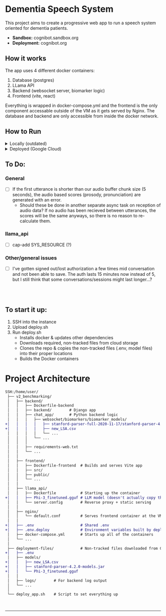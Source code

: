 # Dementia Speech System

This project aims to create a progressive web app to run a speech system oriented for dementia patients. 
* <b>Sandbox:</b> cognibot.sandbox.org
* <b>Deployment:</b> cognibot.org

## How it works
The app uses 4 different docker containers:
1) Database (postgres)
2) LLama API
3) Backend  (websocket server, biomarker logic)
4) Frontend (vite, react) 

Everything is wrapped in docker-compose.yml and the frontend is the only component accessable outside of the VM as it gets served by Nginx. The database and backend are only accessible from inside the docker network.



## How to Run

<details closed> <summary>Locally (outdated)</summary>
<br>
1. Ensure your machine has the requirements installed
2. Clone the repo using this terminal command: git clone https://github.com/softwareJengineer/chat_app_v2
3. Open Docker Desktop

In the backend directory:
4. Build the docker container using this command: docker-compose up --build
5. To start the docker container simply run: docker-compose up
6. To shut down the container simply run: docker-compose down

In the frontend directory:
7. Run the command: npm run dev
8. The web app can be accessed through localhost:5173 in your browser

REQUIREMENTS
1. Node.js
3. Python3
4. Java 22
5. new_LSA.csv
6. stanford-parser models file
7. Phi-3_finetuned.gguf
</details>

<details closed> <summary>Deployed (Google Cloud)</summary>
<br>

1. SSH into the cloud instance
2. Upload ```deploy_app.sh``` (untracked file)
3. Run ```deploy_app.sh```
    * More info on how this works: https://github.com/amurphy99/chat_app_deployment

</details>


## To Do:

### General
- [ ] If the first utterance is shorter than our audio buffer chunk size (5 seconds), the audio based scores (prosody, pronunciation) are generated with an error. 
    - Should these be done in another separate async task on reception of audio data? If no audio has been recieved between utterances, the scores will be the same anyways, so there is no reason to re-calculate them.


### llama_api
- [ ] cap-add SYS_RESOURCE (?)


### Other/general issues
- [ ] I've gotten signed out/lost authorization a few times mid conversation and not been able to save. The auth lasts 15 minutes now instead of 5, but I still think that some conversations/sessions might last longer...?




<br><br>


## To start it up:
1. SSH into the instance
2. Upload deploy.sh
3. Run deploy.sh
    * Installs docker & updates other dependencies
    * Downloads required, non-tracked files from cloud storage
    * Clones the repo & copies the non-tracked files (.env, model files) into their proper locations 
    * Builds the Docker containers



# Project Architecture
```diff
SSH:/home/user/
 ├── v2_benchmarking/
 │   ├── backend/
 │   │   ├── Dockerfile-backend
 │   │   ├── backend/        # Django app
 │   │   ├── chat_app/       # Python backend logic
 │   │   │   ├── websocket/biomarkers/biomarker_models/
+│   │   │   │   ├── stanford-parser-full-2020-11-17/stanford-parser-4.2.0-models.jar
+│   │   │   │   ├── new_LSA.csv
 │   │   │   │   └── ...
 │   │   │   └── ...
 │   │   │
 │   │   ├── requirements-web.txt
 │   │   └── ...
 │   │
 │   ├── frontend/
 │   │   ├── Dockerfile-frontend  # Builds and serves Vite app
 │   │   ├── src/
 │   │   ├── public/
 │   │   └── ...
 │   │
 │   ├── llama_api/
 │   │   ├── Dockerfile           # Starting up the container
+│   │   ├── Phi-3_finetuned.gguf # LLM model (doesn't actually copy this here, accesses via volume)
 │   │   └── server.config        # Reverse proxy + static serving
 │   │
 │   ├── nginx/
 │   │   └── default.conf         # Serves frontend container at the VMs IP address
 │   │
+│   ├── .env                     # Shared .env
+│   ├── .env.deploy              # Environment variables built by deploy_app.sh
 │   ├── docker-compose.yml       # Starts up all of the containers
 │   └── ...
 │
 ├── deployment-files/            # Non-tracked files downloaded from GCS bucket by deploy_app.sh
+│   ├── .env
 │   ├── models/      
+│   │   ├── new_LSA.csv
+│   │   ├── stanford-parser-4.2.0-models.jar
+│   │   └── Phi-3_finetuned.gguf
 │   │
 │   ├── logs/        # For backend log output
 │   └── ... 
 │
 └── deploy_app.sh    # Script to set everything up
```


<br><hr>








